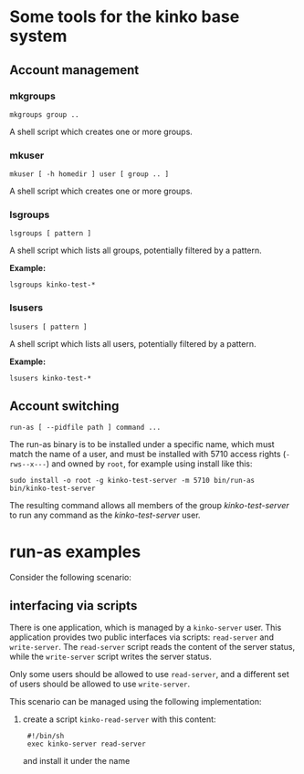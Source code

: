 # Some tools for the kinko base system

## Account management

### mkgroups

    mkgroups group ..

A shell script which creates one or more groups. 

### mkuser

    mkuser [ -h homedir ] user [ group .. ]

A shell script which creates one or more groups. 

### lsgroups

    lsgroups [ pattern ]
    
A shell script which lists all groups, potentially filtered by a pattern.

**Example:**

    lsgroups kinko-test-*

### lsusers

    lsusers [ pattern ]

A shell script which lists all users, potentially filtered by a pattern.

**Example:**

    lsusers kinko-test-*

## Account switching

    run-as [ --pidfile path ] command ...

The run-as binary is to be installed under a specific name, which must match
the name of a user, and must be installed with 5710 access rights (`-rws--x---`)
and owned by `root`, for example using install like this:

    sudo install -o root -g kinko-test-server -m 5710 bin/run-as bin/kinko-test-server

The resulting command allows all members of the group *kinko-test-server* to run any
command as the *kinko-test-server* user.

# run-as examples

Consider the following scenario:

## interfacing via scripts

There is one application, which is managed by a `kinko-server` user. This application
provides two public interfaces via scripts: `read-server` and `write-server`. 
The `read-server` script reads the content of the server status, while the `write-server`
script writes the server status.

Only some users should be allowed to use `read-server`, and a different set of users
should be allowed to use `write-server`.

This scenario can be managed using the following implementation:

1. create a script `kinko-read-server` with this content:

        #!/bin/sh
        exec kinko-server read-server
    
    and install it under the name 

